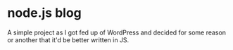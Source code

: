 # node.js blog

A simple project as I got fed up of WordPress and decided for some reason or another that it'd be better written in JS.
